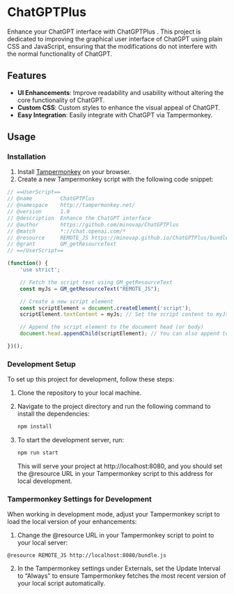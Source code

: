 # ChatGPTPlus 

Enhance your ChatGPT interface with ChatGPTPlus . This project is dedicated to improving the graphical user interface of ChatGPT using plain CSS and JavaScript, ensuring that the modifications do not interfere with the normal functionality of ChatGPT.

## Features
- **UI Enhancements**: Improve readability and usability without altering the core functionality of ChatGPT.
- **Custom CSS**: Custom styles to enhance the visual appeal of ChatGPT.
- **Easy Integration**: Easily integrate with ChatGPT via Tampermonkey.

## Usage

### Installation
1. Install [Tampermonkey](http://tampermonkey.net/) on your browser.
2. Create a new Tampermonkey script with the following code snippet:

```javascript
// ==UserScript==
// @name         ChatGPTPlus 
// @namespace    http://tampermonkey.net/
// @version      1.0
// @description  Enhance the ChatGPT interface
// @author       https://github.com/minovap/ChatGPTPlus
// @match        *://chat.openai.com/*
// @resource     REMOTE_JS https://minovap.github.io/ChatGPTPlus/bundle.js
// @grant        GM_getResourceText
// ==/UserScript==

(function() {
    'use strict';

    // Fetch the script text using GM_getResourceText
    const myJs = GM_getResourceText("REMOTE_JS");

    // Create a new script element
    const scriptElement = document.createElement('script');
    scriptElement.textContent = myJs; // Set the script content to myJs

    // Append the script element to the document head (or body)
    document.head.appendChild(scriptElement); // You can also append to document.body if needed

})();
```

### Development Setup

To set up this project for development, follow these steps:

1. Clone the repository to your local machine.

2. Navigate to the project directory and run the following command to install the dependencies:
   ```bash
   npm install
   ```

3. To start the development server, run:
   ```bash
   npm run start
   ```
   This will serve your project at http://localhost:8080, and you should set the @resource URL in your Tampermonkey script to this address for local development.


### Tampermonkey Settings for Development

When working in development mode, adjust your Tampermonkey script to load the local version of your enhancements:

1. Change the @resource URL in your Tampermonkey script to point to your local server:
```
@resource REMOTE_JS http://localhost:8080/bundle.js
```
2. In the Tampermonkey settings under Externals, set the Update Interval to “Always” to ensure Tampermonkey fetches the most recent version of your local script automatically.

